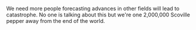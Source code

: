 We need more people forecasting advances in other fields will lead to catastrophe. No one is talking about this but we're one 2,000,000 Scoville pepper away from the end of the world.

